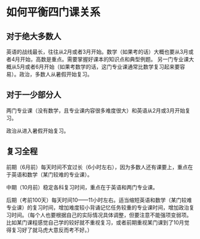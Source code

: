 # 如何平衡四门课关系

## 对于绝大多数人

英语的战线最长，往往从2月或者3月开始。数学（如果考的话）大概也要从3月或者4月开始，高数是重点。需要掌握好课本的知识点和典型例题。
另一门专业课大概从5月或者6月开始（如果考数学的话，这门专业课通常比数学复习起来要容易）。政治，多数人从暑假开始复习。

## 对于一少部分人

两门专业课（没有数学，且专业课内容很多难度很大）和英语从2月或3月开始复习。

政治从进入暑假开始复习。

## 复习全程

前期（6月前）每天时间不宜过长（6小时左右），因为多数人还有课要上，重点在于英语和数学（某门较难的专业课）。

中期（10月前）稳定各科复习时间，重点在于英语和两门专业课。

后期（考前100天）每天时间10——11小时左右。适当缩短英语和数学（某门较难专业课）的复习时间，增加难度较小背诵记忆任务较重的专业课时间，增加政治复习时间。（每个人也要根据自己的实际情况具体调整，但要注意不能强项变弱项。比如某门课程感觉自己学的较好就不重视复习，或者前期重视某门课到了10月觉得复习好了就马虎大意反而考不好。）